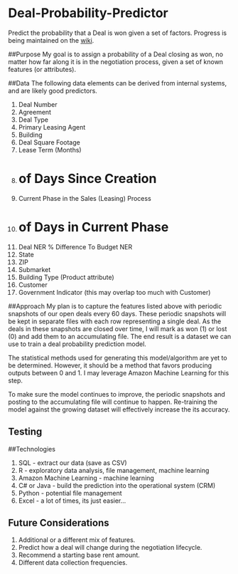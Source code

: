 # Deal-Probability-Predictor
Predict the probability that a Deal is won given a set of factors.  Progress is being maintained on the [wiki](https://github.com/billzichos/Deal-Probability-Predictor/wiki).

##Purpose
My goal is to assign a probability of a Deal closing as won, no matter how far along it is in the negotiation process, given a set of known features (or attributes).

##Data
The following data elements can be derived from internal systems, and are likely good predictors.

1. Deal Number
2. Agreement
3. Deal Type
4. Primary Leasing Agent
5. Building
6. Deal Square Footage
7. Lease Term (Months)
8. # of Days Since Creation
9. Current Phase in the Sales (Leasing) Process
10. # of Days in Current Phase
11. Deal NER % Difference To Budget NER
12. State
13. ZIP
14. Submarket
15. Building Type (Product attribute)
16. Customer
17. Government Indicator (this may overlap too much with Customer)

##Approach
My plan is to capture the features listed above with periodic snapshots of our open deals every 60 days.  These periodic snapshots will be kept in separate files with each row representing a single deal.  As the deals in these snapshots are closed over time, I will mark as won (1) or lost (0) and add them to an accumulating file.  The end result is a dataset we can use to train a deal probability prediction model.

The statistical methods used for generating this model/algorithm are yet to be determined.  However, it should be a method that favors producing outputs between 0 and 1.  I may leverage Amazon Machine Learning for this step.

To make sure the model continues to improve, the periodic snapshots and posting to the accumulating file will continue to happen.  Re-training the model against the growing dataset will effectively increase the its accuracy.

## Testing


##Technologies
1. SQL - extract our data (save as CSV)
2. R - exploratory data analysis, file management, machine learning
3. Amazon Machine Learning - machine learning
4. C# or Java - build the prediction into the operational system (CRM)
5. Python - potential file management
6. Excel - a lot of times, its just easier...

## Future Considerations
1. Additional or a different mix of features.
2. Predict how a deal will change during the negotiation lifecycle.
3. Recommend a starting base rent amount.
4. Different data collection frequencies.